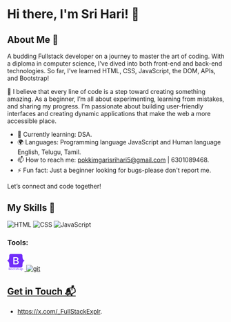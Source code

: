 # Hi there, I'm Sri Hari! 👋



## About Me 🚀

A budding Fullstack developer on a journey to master the art of coding. With a diploma in computer science, I’ve dived into both front-end and back-end technologies. So far, I’ve learned HTML, CSS, JavaScript, the DOM, APIs, and Bootstrap!

🚀 I believe that every line of code is a step toward creating something amazing. As a beginner, I’m all about experimenting, learning from mistakes, and sharing my progress. I’m passionate about building user-friendly interfaces and creating dynamic applications that make the web a more accessible place.

- 🌱 Currently learning: DSA.
- 🌍 Languages: Programming language JavaScript and Human language English, Telugu, Tamil.
- 📫 How to reach me: pokkimgarisrihari5@gmail.com | 6301089468.
- ⚡ Fun fact: Just a beginner looking for bugs-please don't report me. 

Let’s connect and code together!

## My Skills 🧠

![HTML](https://img.shields.io/badge/-HTML-E34F26?style=flat-square&logo=html5&logoColor=white)
![CSS](https://img.shields.io/badge/-CSS-1572B6?style=flat-square&logo=css3&logoColor=white)
![JavaScript](https://img.shields.io/badge/-JavaScript-F7DF1E?style=flat-square&logo=javascript&logoColor=black)
<h3 align="left"> Tools:</h3>
<p align="left"> <a href="https://getbootstrap.com" target="_blank" rel="noreferrer"> <img src="https://raw.githubusercontent.com/devicons/devicon/master/icons/bootstrap/bootstrap-plain-wordmark.svg" alt="bootstrap" width="40" height="40"/> </a> <a href="https://www.w3schools.com/css/" target="_blank" rel="noreferrer">  <img src="https://www.vectorlogo.zone/logos/git-scm/git-scm-icon.svg" alt="git" width="40" height="40"/> </a> <a href="https://www.w3.org/html/" target="_blank" rel="noreferrer"> 

## Get in Touch 📬

- https://x.com/_FullStackExplr.
